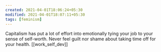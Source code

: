 ```yaml
---
created: 2021-04-01T18:06:24+05:30
modified: 2021-04-01T18:07:11+05:30
tags: [feminism]
---
```


 Capitalism has put a lot of effort into emotionally tying your job to your sense of self-worth. Never feel guilt nor shame about taking time off for your health. 
[[work_self_dev]]

